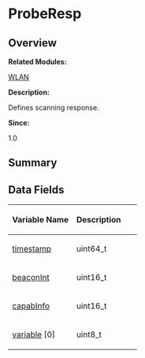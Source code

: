 # ProbeResp<a name="EN-US_TOPIC_0000001055039552"></a>

## **Overview**<a name="section1268617853093536"></a>

**Related Modules:**

[WLAN](wlan.md)

**Description:**

Defines scanning response. 

**Since:**

1.0

## **Summary**<a name="section377806889093536"></a>

## Data Fields<a name="pub-attribs"></a>

<a name="table1607981512093536"></a>
<table><thead align="left"><tr id="row1622886349093536"><th class="cellrowborder" valign="top" width="50%" id="mcps1.1.3.1.1"><p id="p1643105367093536"><a name="p1643105367093536"></a><a name="p1643105367093536"></a>Variable Name</p>
</th>
<th class="cellrowborder" valign="top" width="50%" id="mcps1.1.3.1.2"><p id="p725467404093536"><a name="p725467404093536"></a><a name="p725467404093536"></a>Description</p>
</th>
</tr>
</thead>
<tbody><tr id="row1934422850093536"><td class="cellrowborder" valign="top" width="50%" headers="mcps1.1.3.1.1 "><p id="p2067023716093536"><a name="p2067023716093536"></a><a name="p2067023716093536"></a><a href="wlan.md#ga061a09e9bc3131127aa09d956f60b040">timestamp</a></p>
</td>
<td class="cellrowborder" valign="top" width="50%" headers="mcps1.1.3.1.2 "><p id="p969925664093536"><a name="p969925664093536"></a><a name="p969925664093536"></a>uint64_t </p>
</td>
</tr>
<tr id="row1006924100093536"><td class="cellrowborder" valign="top" width="50%" headers="mcps1.1.3.1.1 "><p id="p1452865206093536"><a name="p1452865206093536"></a><a name="p1452865206093536"></a><a href="wlan.md#ga8438721279093a38779f1ab7f6ed59dc">beaconInt</a></p>
</td>
<td class="cellrowborder" valign="top" width="50%" headers="mcps1.1.3.1.2 "><p id="p899819111093536"><a name="p899819111093536"></a><a name="p899819111093536"></a>uint16_t </p>
</td>
</tr>
<tr id="row620123982093536"><td class="cellrowborder" valign="top" width="50%" headers="mcps1.1.3.1.1 "><p id="p1455685002093536"><a name="p1455685002093536"></a><a name="p1455685002093536"></a><a href="wlan.md#ga0389de8c9241c7e8622e3cf643ee8efe">capabInfo</a></p>
</td>
<td class="cellrowborder" valign="top" width="50%" headers="mcps1.1.3.1.2 "><p id="p1914086515093536"><a name="p1914086515093536"></a><a name="p1914086515093536"></a>uint16_t </p>
</td>
</tr>
<tr id="row926845462093536"><td class="cellrowborder" valign="top" width="50%" headers="mcps1.1.3.1.1 "><p id="p1250925786093536"><a name="p1250925786093536"></a><a name="p1250925786093536"></a><a href="wlan.md#ga9606f7f13ca77c203e07d48e65608bb3">variable</a> [0]</p>
</td>
<td class="cellrowborder" valign="top" width="50%" headers="mcps1.1.3.1.2 "><p id="p140386340093536"><a name="p140386340093536"></a><a name="p140386340093536"></a>uint8_t </p>
</td>
</tr>
</tbody>
</table>

